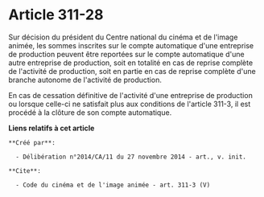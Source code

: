 # Article 311-28

Sur décision du président du Centre national du cinéma et de l'image animée, les sommes inscrites sur le compte automatique
d'une entreprise de production peuvent être reportées sur le compte automatique d'une autre entreprise de production, soit en
totalité en cas de reprise complète de l'activité de production, soit en partie en cas de reprise complète d'une branche
autonome de l'activité de production. 

En cas de cessation définitive de l'activité d'une entreprise de production ou lorsque celle-ci ne satisfait plus aux
conditions de l'article 311-3, il est procédé à la clôture de son compte automatique.

**Liens relatifs à cet article**

	**Créé par**:

	  - Délibération n°2014/CA/11 du 27 novembre 2014 - art., v. init.

	**Cite**:

	  - Code du cinéma et de l'image animée - art. 311-3 (V)
